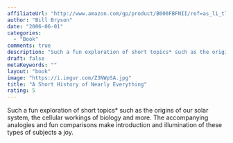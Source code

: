 ```yaml
---
affiliateUrl: "http://www.amazon.com/gp/product/B000FBFNII/ref=as_li_tl?ie=UTF8&camp=1789&creative=390957&creativeASIN=B000FBFNII&linkCode=as2&tag=jaktre-20&linkId=LR6OV7YJN24YAWTL"
author: "Bill Bryson"
date: "2006-06-01"
categories:
  - "Book"
comments: true
description: "Such a fun exploration of short topics* such as the origins of our solar system, the cellular workings of biology and more.  The accompanying analogie"
draft: false
metaKeywords: ""
layout: "book"
image: "https://i.imgur.com/Z3NWpSA.jpg"
title: "A Short History of Nearly Everything"
rating: 5
---
```


Such a fun exploration of short topics* such as the origins of our solar system, the cellular workings of biology and more.  The accompanying analogies and fun comparisons make introduction and illumination of these types of subjects a joy.
